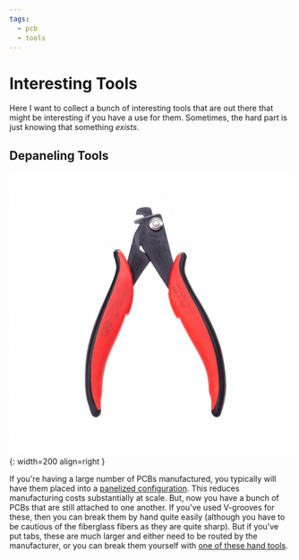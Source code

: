 ```yaml
---
tags:
  - pcb
  - tools
---
```

# Interesting Tools

Here I want to collect a bunch of interesting tools that are out there
that might be interesting if you have a use for them. Sometimes, the
hard part is just knowing that something _exists_.

## Depaneling Tools

![Hakko DP-15 depaneling tool](img/hakko-dp-15.jpg){: width=200 align=right }

If you're having a large number of PCBs manufactured, you typically will
have them placed into a [panelized
configuration](https://resources.pcb.cadence.com/blog/what-is-pcb-panelization-and-why-is-it-important-2).
This reduces manufacturing costs substantially at scale. But, now you
have a bunch of PCBs that are still attached to one another. If you've
used V-grooves for these, then you can break them by hand quite easily
(although you have to be cautious of the fiberglass fibers as they are
quite sharp). But if you've put tabs, these are much larger and either
need to be routed by the manufacturer, or you can break them yourself
with [one of these hand
tools](https://hakkousa.com/products/chp-tools/chp-hand-tools/depaneling.html).